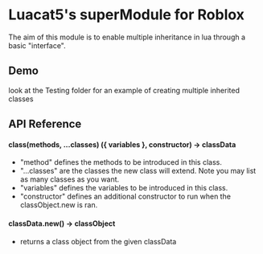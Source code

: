 # Luacat5's superModule for Roblox
The aim of this module is to enable multiple inheritance in lua through a basic "interface".

## Demo
look at the Testing folder for an example of creating multiple inherited classes

## API Reference

#### class(methods, ...classes) ({ variables }, constructor) -> classData
+ "method" defines the methods to be introduced in this class.
+ "...classes" are the classes the new class will extend. Note you may list as many classes as you want.
+ "variables" defines the variables to be introduced in this class.
+ "constructor" defines an additional constructor to run when the classObject.new is ran.

#### classData.new() -> classObject
+ returns a class object from the given classData